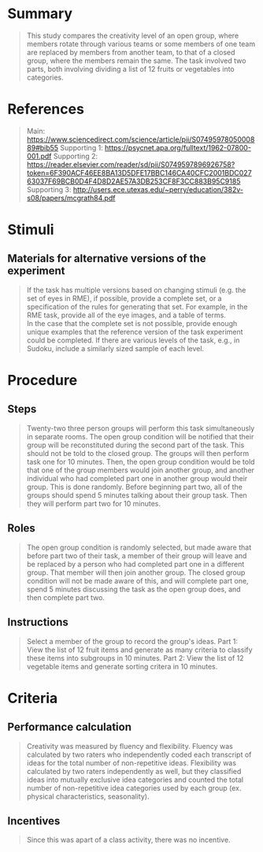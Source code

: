 
# Summary
> This study compares the creativity level of an open group, where members rotate through various teams or some members of one team are replaced by members from another team, to that of a closed group, where the members remain the same. The task involved two parts, both involving dividing a list of 12 fruits or vegetables into categories.

# References
> Main: https://www.sciencedirect.com/science/article/pii/S0749597805000889#bib55
> Supporting 1: https://psycnet.apa.org/fulltext/1962-07800-001.pdf
> Supporting 2: https://reader.elsevier.com/reader/sd/pii/S0749597896926758?token=6F390ACF46EE8BA13D5DFE17BBC146CA40CFC2001BDC02763037F69BCB0D4F4D8D2AE57A3DB253CF8F3CC883B95C9185
> Supporting 3: http://users.ece.utexas.edu/~perry/education/382v-s08/papers/mcgrath84.pdf

# Stimuli

## Materials for alternative versions of the experiment 
> If the task has multiple versions based on changing stimuli (e.g. the set of eyes in RME), if possible, provide a complete set, or a specification of the rules for generating that set. For example, in the RME task, provide all of the eye images, and a table of terms.  
> In the case that the complete set is not possible, provide enough unique examples that the reference version of the task experiment could be completed. If there are various levels of the task, e.g., in Sudoku, include a similarly sized sample of each level.

# Procedure
## Steps
> Twenty-two three person groups will perform this task simultaneously in separate rooms.
> The open group condition will be notified that their group will be reconstituted during the second part of the task. This should not be told to the closed group.
> The groups will then perform task one for 10 minutes.
> Then, the open group condition would be told that one of the group members would join another group, and another individual who had completed part one in another group would their group. This is done randomly.
> Before beginning part two, all of the groups should spend 5 minutes talking about their group task. Then they will perform part two for 10 minutes.

## Roles 
> The open group condition is randomly selected, but made aware that before part two of their task, a member of their group will leave and be replaced by a person who had completed part one in a different group. That member will then join another group.
> The closed group condition will not be made aware of this, and will complete part one, spend 5 minutes discussing the task as the open group does, and then complete part two.

## Instructions
> Select a member of the group to record the group's ideas.
> Part 1: View the list of 12 fruit items and generate as many criteria to classify these items into subgroups in 10 minutes.
> Part 2: View the list of 12 vegetable items and generate sorting critera in 10 minutes.

# Criteria
## Performance calculation
> Creativity was measured by fluency and flexibility.
> Fluency was calculated by two raters who independently coded each transcript of ideas for the total number of non-repetitive ideas.
> Flexibility was calculated by two raters independently as well, but they classified ideas into mutually exclusive idea categories and counted the total number of non-repetitive idea categories used by each group (ex. physical characteristics, seasonality).

## Incentives
> Since this was apart of a class activity, there was no incentive.
